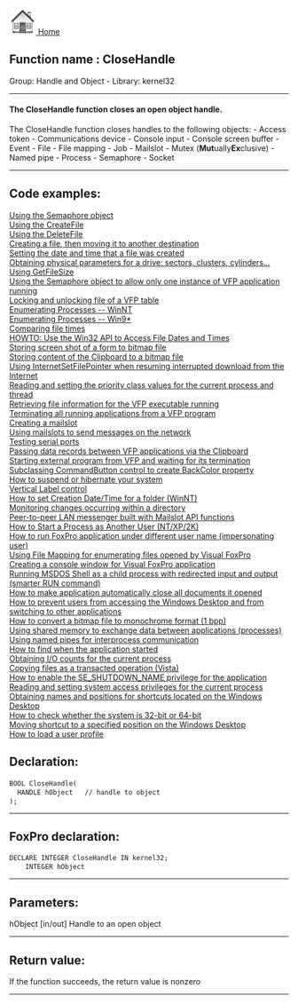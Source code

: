 [<img src="../../images/home.png"> Home ](https://github.com/VFPX/Win32API)  

## Function name : CloseHandle
Group: Handle and Object - Library: kernel32    
***  


#### The CloseHandle function closes an open object handle.

The CloseHandle function closes handles to the following objects:
	- Access token
	- Communications device
	- Console input
	- Console screen buffer
	- Event
	- File
	- File mapping
	- Job
	- Mailslot
	- Mutex (<B>Mut</B>ually<B>Ex</B>clusive)
	- Named pipe
	- Process
	- Semaphore
	- Socket

***  


## Code examples:
[Using the Semaphore object](../../samples/sample_008.md)  
[Using the CreateFile](../../samples/sample_010.md)  
[Using the DeleteFile](../../samples/sample_011.md)  
[Creating a file, then moving it to another destination](../../samples/sample_015.md)  
[Setting the date and time that a file was created](../../samples/sample_065.md)  
[Obtaining physical parameters for a drive: sectors, clusters, cylinders...](../../samples/sample_101.md)  
[Using GetFileSize](../../samples/sample_114.md)  
[Using the Semaphore object to allow only one instance of VFP application running](../../samples/sample_147.md)  
[Locking and unlocking file of a VFP table](../../samples/sample_154.md)  
[Enumerating Processes -- WinNT](../../samples/sample_162.md)  
[Enumerating Processes -- Win9*](../../samples/sample_164.md)  
[Comparing file times](../../samples/sample_171.md)  
[HOWTO: Use the Win32 API to Access File Dates and Times](../../samples/sample_177.md)  
[Storing screen shot of a form to bitmap file](../../samples/sample_187.md)  
[Storing content of the Clipboard to a bitmap file](../../samples/sample_189.md)  
[Using InternetSetFilePointer when resuming interrupted download from the Internet](../../samples/sample_191.md)  
[Reading and setting the priority class values for the current process and thread](../../samples/sample_218.md)  
[Retrieving file information for the VFP executable running](../../samples/sample_242.md)  
[Terminating all running applications from a VFP program](../../samples/sample_243.md)  
[Creating a mailslot](../../samples/sample_267.md)  
[Using mailslots to send messages on the network](../../samples/sample_269.md)  
[Testing serial ports](../../samples/sample_308.md)  
[Passing data records between VFP applications via the Clipboard](../../samples/sample_346.md)  
[Starting external program from VFP and waiting for its termination](../../samples/sample_377.md)  
[Subclassing CommandButton control to create BackColor property](../../samples/sample_392.md)  
[How to suspend or hibernate your system](../../samples/sample_395.md)  
[Vertical Label control](../../samples/sample_398.md)  
[How to set Creation Date/Time for a folder (WinNT)](../../samples/sample_399.md)  
[Monitoring changes occurring within a directory](../../samples/sample_400.md)  
[Peer-to-peer LAN messenger built with Mailslot API functions](../../samples/sample_410.md)  
[How to Start a Process as Another User (NT/XP/2K)](../../samples/sample_426.md)  
[How to run FoxPro application under different user name (impersonating user)](../../samples/sample_470.md)  
[Using File Mapping for enumerating files opened by Visual FoxPro](../../samples/sample_473.md)  
[Creating a console window for Visual FoxPro application](../../samples/sample_474.md)  
[Running MSDOS Shell as a child process with redirected input and output (smarter RUN command)](../../samples/sample_477.md)  
[How to make application automatically close all documents it opened](../../samples/sample_491.md)  
[How to prevent users from accessing the Windows Desktop and from switching to other applications](../../samples/sample_492.md)  
[How to convert a bitmap file to monochrome format (1 bpp)](../../samples/sample_493.md)  
[Using shared memory to exchange data between applications (processes)](../../samples/sample_498.md)  
[Using named pipes for interprocess communication](../../samples/sample_522.md)  
[How to find when the application started](../../samples/sample_534.md)  
[Obtaining I/O counts for the current process](../../samples/sample_535.md)  
[Copying files as a transacted operation (Vista)](../../samples/sample_540.md)  
[How to enable the SE_SHUTDOWN_NAME privilege for the application](../../samples/sample_552.md)  
[Reading and setting system access privileges for the current process](../../samples/sample_554.md)  
[Obtaining names and positions for shortcuts located on the Windows Desktop](../../samples/sample_579.md)  
[How to check whether the system is 32-bit or 64-bit](../../samples/sample_580.md)  
[Moving shortcut to a specified position on the Windows Desktop](../../samples/sample_581.md)  
[How to load a user profile](../../samples/sample_602.md)  

## Declaration:
```foxpro  
BOOL CloseHandle(
  HANDLE hObject   // handle to object
);  
```  
***  


## FoxPro declaration:
```foxpro  
DECLARE INTEGER CloseHandle IN kernel32;
	INTEGER hObject  
```  
***  


## Parameters:
hObject 
[in/out] Handle to an open object  
***  


## Return value:
If the function succeeds, the return value is nonzero  
***  

